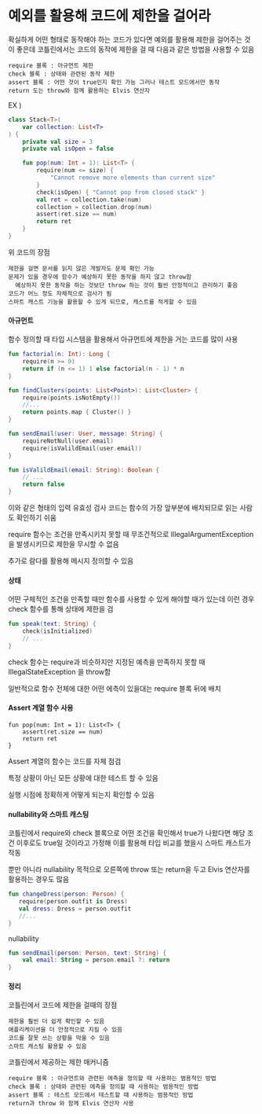 # 예외를 활용해 코드에 제한을 걸어라

확실하게 어떤 형태로 동작해야 하는 코드가 있다면 예외를 활용해 제한을 걸어주는 것이 좋은데 코틀린에서는 코드의 동작에 제한을 걸 때 다음과 같은 방법을 사용할 수 있음

```
require 블록 : 아규먼트 제한
check 블록 : 상태와 관련된 동작 제한
assert 블록 : 어떤 것이 true인지 확인 가능 그러나 테스트 모드에서만 동작
return 도는 throw와 함께 활용하는 Elvis 연산자
```

EX )

```kotlin
class Stack<T>(
    var collection: List<T>
) {
    private val size = 3
    private val isOpen = false

    fun pop(num: Int = 1): List<T> {
        require(num <= size) {
            "Cannot remove more elements than current size"
        }
        check(isOpen) { "Cannot pop from closed stack" }
        val ret = collection.take(num)
        collection = collection.drop(num)
        assert(ret.size == num)
        return ret
    }
}
```

위 코드의 장점

```
제한을 걸면 문서를 읽지 않은 개발자도 문제 확인 가능
문제가 있을 경우에 함수가 예상하지 못한 동작을 하지 않고 throw함
  예상하지 못한 동작을 하는 것보단 throw 하는 것이 훨씬 안정적이고 관리하기 좋음
코드가 어느 정도 자체적으로 검사가 됨
스마트 캐스트 기능을 활용할 수 있게 되므로, 캐스트를 적게할 수 있음
```

#### 아규먼트

함수 정의할 때 타입 시스템을 활용해서 아규먼트에 제한을 거는 코드를 많이 사용

```kotlin
fun factorial(n: Int): Long {
    require(n >= 0)
    return if (n <= 1) 1 else factorial(n - 1) * n
}

fun findClusters(points: List<Point>): List<Cluster> {
    require(points.isNotEmpty())
    //...
    return points.map { Cluster() }
}

fun sendEmail(user: User, message: String) {
    requireNotNull(user.email)
    require(isValildEmail(user.email))
}

fun isValildEmail(email: String): Boolean {
    // ... 
    return false
}
```

이와 같은 형태의 입력 유효성 검사 코드는 함수의 가장 앞부분에 배치되므로 읽는 사람도 확인하기 쉬움

require 함수는 조건을 만족시키지 못할 때 무조건적으로 IllegalArgumentException 을 발생시키므로 제한을 무시할 수 없음

추가로 람다를 활용해 메시지 정의할 수 있음

#### 상태

어떤 구체적인 조건을 만족할 때만 함수를 사용할 수 있게 해야할 때가 있는데 이런 경우 check 함수를 통해 상태에 제한을 검

```kotlin
fun speak(text: String) {
    check(isInitialized)
    // ...
}
```

check 함수는 require과 비슷하지만 지정된 예측을 만족하지 못할 때 IllegalStateException 을 throw함

일반적으로 함수 전체에 대한 어떤 에측이 있을대는 require 블록 뒤에 배치

#### Assert 계열 함수 사용

```
fun pop(num: Int = 1): List<T> {
    assert(ret.size == num)
    return ret
}
```

Assert 계열의 함수는 코드를 자체 점검

특정 상황이 아닌 모든 상황에 대한 테스트 할 수 있음

실행 시점에 정확하게 어떻게 되는지 확인할 수 있음

#### nullability와 스마트 캐스팅

코틀린에서 require와 check 블록으로 어떤 조건을 확인해서 true가 나왔다면 해당 조건 이후로도 true일 것이라고 가정해 이를 활용해 타입 비교를 했을시 스마트 캐스트가 작동

뿐만 아니라 nullability 목적으로 오른쪽에 throw 또는 return을 두고 Elvis 연산자를 활용하는 경우도 많음

```kotlin
fun changeDress(person: Person) {
   require(person.outfit is Dress)
   val dress: Dress = person.outfit
   //...
}
```

nullability

```kotlin
fun sendEmail(person: Person, text: String) {
    val email: String = person.email ?: return
}
```

#### 정리

코틀린에서 코드에 제한을 걸때의 장점

```
제한을 훨씬 더 쉽게 확인할 수 있음
애플리케이션을 더 안정적으로 지킬 수 있음
코드를 잘못 쓰는 상황을 막을 수 있음
스마트 캐스팅 활용할 수 있음
```

코틀린에서 제공하는 제한 매커니즘

```
require 블록 : 아규먼트와 관련된 에측을 정의할 때 사용하는 범용적인 방법
check 블록 : 상태와 관련된 에측을 정의할 때 사용하는 범용적인 방법
assert 블록 : 테스트 모드에서 테스트할 때 사용하는 범용적인 방법
return과 throw 와 함께 Elvis 연산자 사용
```
